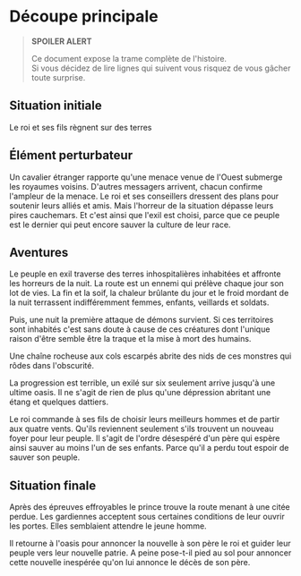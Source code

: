# Découpe principale

>**SPOILER ALERT**
>
>Ce document expose la trame complète de l'histoire.\
>Si vous décidez de lire lignes qui suivent vous risquez de vous gâcher toute surprise.

## Situation initiale
Le roi et ses fils règnent sur des terres

## Élément perturbateur
Un cavalier étranger rapporte qu'une menace venue de l'Ouest submerge les royaumes voisins.
D'autres messagers arrivent, chacun confirme l'ampleur de la menace.
Le roi et ses conseillers dressent des plans pour soutenir leurs alliés et amis.
Mais l'horreur de la situation dépasse leurs pires cauchemars.
Et c'est ainsi que l'exil est choisi, parce que ce peuple est le dernier qui peut encore sauver la culture de leur race.

## Aventures
Le peuple en exil traverse des terres inhospitalières inhabitées et affronte les horreurs de la nuit.
La route est un ennemi qui prélève chaque jour son lot de vies.
La fin et la soif, la chaleur brûlante du jour et le froid mordant de la nuit terrassent indifféremment femmes, enfants, veillards et soldats.

Puis, une nuit la première attaque de démons survient.
Si ces territoires sont inhabités c'est sans doute à cause de ces créatures dont l'unique raison d'être semble être la traque et la mise à mort des humains.

Une chaîne rocheuse aux cols escarpés abrite des nids de ces monstres qui rôdes dans l'obscurité.

La progression est terrible, un exilé sur six seulement arrive jusqu'à une ultime oasis.
Il ne s'agit de rien de plus qu'une dépression abritant une étang et quelques dattiers.

Le roi commande à ses fils de choisir leurs meilleurs hommes et de partir aux quatre vents.
Qu'ils reviennent seulement s'ils trouvent un nouveau foyer pour leur peuple.
Il s'agit de l'ordre désespéré d'un père qui espère ainsi sauver au moins l'un de ses enfants.
Parce qu'il a perdu tout espoir de sauver son peuple.

## Situation finale
Après des épreuves effroyables le prince trouve la route menant à une citée perdue.
Les gardiennes acceptent sous certaines conditions de leur ouvrir les portes.
Elles semblaient attendre le jeune homme.

Il retourne à l'oasis pour annoncer la nouvelle à son père le roi et guider leur peuple vers leur nouvelle patrie.
A peine pose-t-il pied au sol pour annoncer cette nouvelle inespérée qu'on lui annonce le décès de son père.